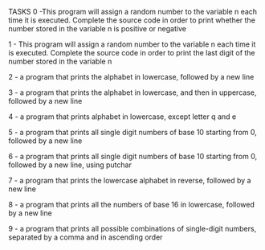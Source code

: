 TASKS
0 -This program will assign a random number to the variable n each time it is executed. Complete the source code in order to print whether the number stored in the variable n is positive or negative

1 - This program will assign a random number to the variable n each time it is executed. Complete the source code in order to print the last digit of the number stored in the variable n

2 - a program that prints the alphabet in lowercase, followed by a new line

3 - a program that prints the alphabet in lowercase, and then in uppercase, followed by a new line

4 - a program that prints alphabet in lowercase, except letter q and e

5 - a program that prints all single digit numbers of base 10 starting from 0, followed by a new line 

6 - a program that prints all single digit numbers of base 10 starting from 0, followed by a new line, using putchar

7 - a program that prints the lowercase alphabet in reverse, followed by a new line

8 - a program that prints all the numbers of base 16 in lowercase, followed by a new line

9 - a program that prints all possible combinations of single-digit numbers, separated by a comma and in ascending order
